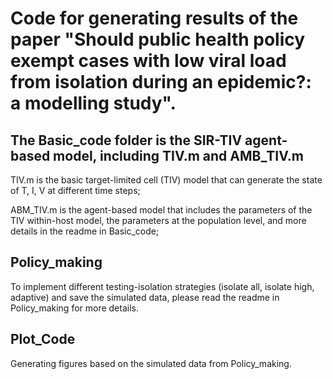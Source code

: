 # Code for generating results of the paper "Should public health policy exempt cases with low viral load from isolation during an epidemic?: a modelling study". 
## The Basic_code folder is the SIR-TIV agent-based model, including TIV.m and AMB_TIV.m
TIV.m is the basic target-limited cell (TIV) model that can generate the state of T, I, V at different time steps;

ABM_TIV.m is the agent-based model that includes the parameters of the TIV within-host model, the parameters at the population level, and more details in the readme in Basic_code;

## Policy_making
To implement different testing-isolation strategies (isolate all, isolate high, adaptive) and save the simulated data, please read the readme in Policy_making for more details.

## Plot_Code
Generating figures based on the simulated data from Policy_making.
